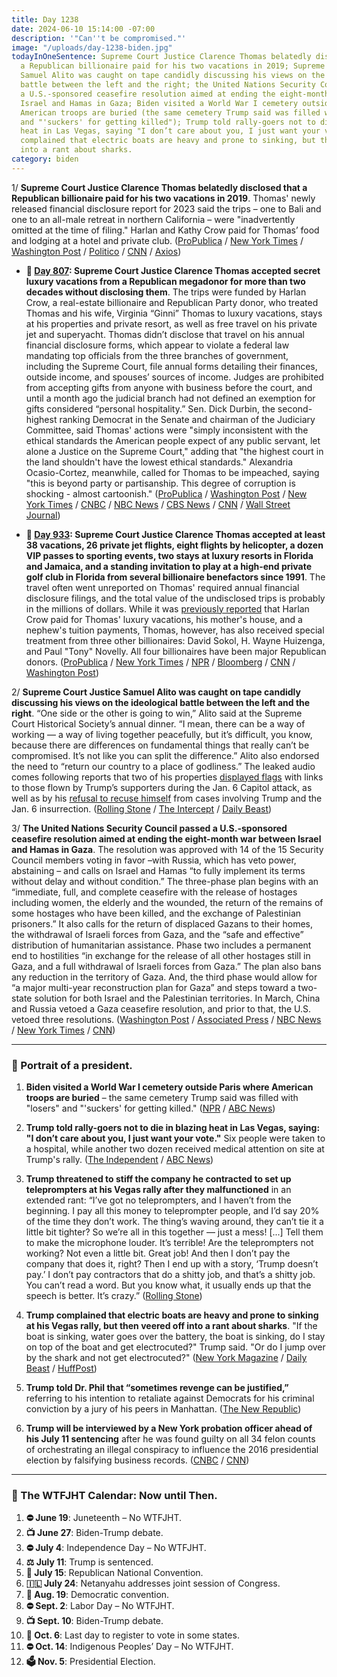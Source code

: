```yaml
---
title: Day 1238
date: 2024-06-10 15:14:00 -07:00
description: '"Can''t be compromised."'
image: "/uploads/day-1238-biden.jpg"
todayInOneSentence: Supreme Court Justice Clarence Thomas belatedly disclosed that
  a Republican billionaire paid for his two vacations in 2019; Supreme Court Justice
  Samuel Alito was caught on tape candidly discussing his views on the ideological
  battle between the left and the right; the United Nations Security Council passed
  a U.S.-sponsored ceasefire resolution aimed at ending the eight-month war between
  Israel and Hamas in Gaza; Biden visited a World War I cemetery outside Paris where
  American troops are buried (the same cemetery Trump said was filled with "losers"
  and "'suckers' for getting killed"); Trump told rally-goers not to die in blazing
  heat in Las Vegas, saying "I don’t care about you, I just want your vote"; and Trump
  complained that electric boats are heavy and prone to sinking, but then veered off
  into a rant about sharks.
category: biden
---
```


1/ **Supreme Court Justice Clarence Thomas belatedly disclosed that a Republican billionaire paid for his two vacations in 2019**. Thomas' newly released financial disclosure report for 2023 said the trips – one to Bali and one to an all-male retreat in northern California – were "inadvertently omitted at the time of filing." Harlan and Kathy Crow paid for Thomas’ food and lodging at a hotel and private club. ([ProPublica](https://www.propublica.org/article/clarence-thomas-gift-disclosures-harlan-crow) / [New York Times](https://www.nytimes.com/2024/06/07/us/supreme-court-disclosures-gifts.html) / [Washington Post](https://www.washingtonpost.com/politics/2024/06/07/supreme-court-financial-disclosures-gifts-thomas/) / [Politico](https://www.politico.com/news/2024/06/07/supreme-court-clarence-thomas-financial-disclosures-00162311) / [CNN](https://www.cnn.com/2024/06/07/politics/clarence-thomas-harlan-crow-bali/index.html) / [Axios](https://www.axios.com/2024/06/07/scotus-2023-financial-disclosure-clarence-thomas-harlan-crow))

* **📌 [Day 807](https://whatthefuckjusthappenedtoday.com/2023/04/06/day-807/#1-supreme-court-justice-clarence-tho): Supreme Court Justice Clarence Thomas accepted secret luxury vacations from a Republican megadonor for more than two decades without disclosing them**. The trips were funded by Harlan Crow, a real-estate billionaire and Republican Party donor, who treated Thomas and his wife, Virginia “Ginni” Thomas to luxury vacations, stays at his properties and private resort, as well as free travel on his private jet and superyacht. Thomas didn’t disclose that travel on his annual financial disclosure forms, which appear to violate a federal law mandating top officials from the three branches of government, including the Supreme Court, file annual forms detailing their finances, outside income, and spouses’ sources of income. Judges are prohibited from accepting gifts from anyone with business before the court, and until a month ago the judicial branch had not defined an exemption for gifts considered “personal hospitality.” Sen. Dick Durbin, the second-highest ranking Democrat in the Senate and chairman of the Judiciary Committee, said Thomas' actions were "simply inconsistent with the ethical standards the American people expect of any public servant, let alone a Justice on the Supreme Court," adding that "the highest court in the land shouldn't have the lowest ethical standards." Alexandria Ocasio-Cortez, meanwhile, called for Thomas to be impeached, saying "this is beyond party or partisanship. This degree of corruption is shocking - almost cartoonish." ([ProPublica](https://www.propublica.org/article/clarence-thomas-scotus-undisclosed-luxury-travel-gifts-crow) / [Washington Post](https://www.washingtonpost.com/politics/2023/04/06/clarence-thomas-trips-republican-donor/) / [New York Times](https://www.nytimes.com/2023/04/06/us/politics/clarence-thomas-luxury-trips-ethics.html?action=click&module=Well&pgtype=Homepage&section=US%20News) / [CNBC](https://www.cnbc.com/2023/04/06/clarence-thomas-took-gop-megadonor-harlan-crow-secret-luxury-trips-report.html) / [NBC News](https://www.nbcnews.com/politics/supreme-court/supreme-court-justices-clarence-thomas-are-ethics-police-rcna78520) / [CBS News](https://www.cbsnews.com/news/clarence-thomas-propublica-supreme-court-trips-harlan-crow-code-of-conduct-ethics/) / [CNN](https://www.cnn.com/2023/04/06/politics/clarence-thomas-harlan-crow-supreme-court-pro-publica/) / [Wall Street Journal](https://www.wsj.com/articles/clarence-thomass-vacations-prompt-calls-for-stronger-ethics-rules-for-supreme-court-db33a144?mod=djemalertNEWS))

* **📌 [Day 933](https://whatthefuckjusthappenedtoday.com/2023/08/10/day-933/#1-supreme-court-justice-clarence-tho): Supreme Court Justice Clarence Thomas accepted at least 38 vacations, 26 private jet flights, eight flights by helicopter, a dozen VIP passes to sporting events, two stays at luxury resorts in Florida and Jamaica, and a standing invitation to play at a high-end private golf club in Florida from several billionaire benefactors since 1991**. The travel often went unreported on Thomas' required annual financial disclosure filings, and the total value of the undisclosed trips is probably in the millions of dollars. While it was [previously reported](https://whatthefuckjusthappenedtoday.com/2023/04/06/day-807/#1-supreme-court-justice-clarence-tho) that Harlan Crow paid for Thomas' luxury vacations, his mother's house, and a nephew's tuition payments, Thomas, however, has also received special treatment from three other billionaires: David Sokol, H. Wayne Huizenga, and Paul "Tony" Novelly. All four billionaires have been major Republican donors. ([ProPublica](https://www.propublica.org/article/clarence-thomas-other-billionaires-sokol-huizenga-novelly-supreme-court) / [New York Times](https://www.nytimes.com/2023/07/09/us/clarence-thomas-horatio-alger-association.html) / [NPR](https://www.npr.org/2023/08/10/1193162713/clarence-thomas-supreme-court-gifts-disclosure) / [Bloomberg](https://www.bloomberg.com/news/articles/2023-08-10/thomas-s-rich-pals-gave-justice-even-more-propublica-reports?sref=MIBMEEoj) / [CNN](https://www.cnn.com/2023/08/10/politics/clarence-thomas-gifts-hospitality-propublica-report/index.html) / [Washington Post](https://www.washingtonpost.com/politics/2023/08/10/more-revelations-emerge-about-billionaires-gifts-clarence-thomas/))

2/ **Supreme Court Justice Samuel Alito was caught on tape candidly discussing his views on the ideological battle between the left and the right**. “One side or the other is going to win,” Alito said at the Supreme Court Historical Society’s annual dinner. “I mean, there can be a way of working — a way of living together peacefully, but it’s difficult, you know, because there are differences on fundamental things that really can’t be compromised. It’s not like you can split the difference.” Alito also endorsed the need to “return our country to a place of godliness.” The leaked audio comes following reports that two of his properties [displayed flags](https://whatthefuckjusthappenedtoday.com/2024/05/23/day-1220/#2-a-second-flag-carried-by-rioters-o) with links to those flown by Trump’s supporters during the Jan. 6 Capitol attack, as well as by his [refusal to recuse himself](https://whatthefuckjusthappenedtoday.com/2024/05/29/day-1226/#1-supreme-court-justice-samuel-alito) from cases involving Trump and the Jan. 6 insurrection. ([Rolling Stone](https://www.rollingstone.com/politics/politics-features/samuel-alito-supreme-court-justice-recording-tape-battle-1235036470/) / [The Intercept](https://theintercept.com/2024/06/10/deconstructed-supreme-court-samuel-alito-secret-audio/) / [Daily Beast](https://www.thedailybeast.com/justice-samuel-alito-gets-remarkably-candid-in-secret-audio-recording))

3/ **The United Nations Security Council passed a U.S.-sponsored ceasefire resolution aimed at ending the eight-month war between Israel and Hamas in Gaza**. The resolution was approved with 14 of the 15 Security Council members voting in favor –with Russia, which has veto power, abstaining – and calls on Israel and Hamas “to fully implement its terms without delay and without condition.” The three-phase plan begins with an “immediate, full, and complete ceasefire with the release of hostages including women, the elderly and the wounded, the return of the remains of some hostages who have been killed, and the exchange of Palestinian prisoners.” It also calls for the return of displaced Gazans to their homes, the withdrawal of Israeli forces from Gaza, and the “safe and effective” distribution of humanitarian assistance. Phase two includes a permanent end to hostilities “in exchange for the release of all other hostages still in Gaza, and a full withdrawal of Israeli forces from Gaza.” The plan also bans any reduction in the territory of Gaza. And, the third phase would allow for “a major multi-year reconstruction plan for Gaza” and steps toward a two-state solution for both Israel and the Palestinian territories. In March, China and Russia vetoed a Gaza ceasefire resolution, and prior to that, the U.S. vetoed three resolutions. ([Washington Post](https://www.washingtonpost.com/national-security/2024/06/10/unsc-israel-gaza-ceasefire-resolution/) / [Associated Press](https://apnews.com/article/un-us-security-council-israel-hamas-ceasefire-834734f606a5245cc46a2487a70ae3fa) / [NBC News](https://www.nbcnews.com/news/us-news/us-calls-un-security-council-vote-cease-fire-proposal-gaza-rcna156373) / [New York Times](https://www.nytimes.com/live/2024/06/10/world/israel-gaza-war-hamas) / [CNN](https://edition.cnn.com/middleeast/live-news/israel-hamas-war-gaza-news-06-10-24/h_66336896aa6a78aff16d359826d53fad))

---

### 👑 Portrait of a president.

1. **Biden visited a World War I cemetery outside Paris where American troops are buried** – the same cemetery Trump said was filled with "losers" and "'suckers' for getting killed." ([NPR](https://www.npr.org/2024/06/09/nx-s1-4993699/biden-trump-aisne-marne-cemetery-losers-suckers) / [ABC News](https://abcnews.go.com/Politics/biden-stop-wwi-cemetery-france-honor-american-troops/story?id=110964107))

2. **Trump told rally-goers not to die in blazing heat in Las Vegas, saying: "I don’t care about you, I just want your vote."** Six people were taken to a hospital, while another two dozen received medical attention on site at Trump's rally. ([The Independent](https://www.independent.co.uk/news/world/americas/us-politics/trump-voters-heat-las-vegas-b2559547.html) / [ABC News](https://abcnews.go.com/Politics/scorching-heat-trump-rally-las-vegas-sends-6/story?id=110974299))

3. **Trump threatened to stiff the company he contracted to set up teleprompters at his Vegas rally after they malfunctioned** in an extended rant: “I’ve got no teleprompters, and I haven’t from the beginning. I pay all this money to teleprompter people, and I’d say 20% of the time they don’t work. The thing’s waving around, they can’t tie it a little bit tighter? So we’re all in this together — just a mess! \[...\] Tell them to make the microphone louder. It’s terrible! Are the teleprompters not working? Not even a little bit. Great job! And then I don’t pay the company that does it, right? Then I end up with a story, ‘Trump doesn’t pay.’ I don’t pay contractors that do a shitty job, and that’s a shitty job. You can’t read a word. But you know what, it usually ends up that the speech is better. It’s crazy.” ([Rolling Stone](https://www.rollingstone.com/politics/politics-news/unscripted-trump-broken-teleprompters-stiff-contractors-1235036263/))

4. **Trump complained that electric boats are heavy and prone to sinking at his Vegas rally, but then veered off into a rant about sharks**. "If the boat is sinking, water goes over the battery, the boat is sinking, do I stay on top of the boat and get electrocuted?" Trump said. "Or do I jump over by the shark and not get electrocuted?" ([New York Magazine](https://nymag.com/intelligencer/2024/06/trump-reveals-hed-rather-die-by-electrocution-than-by-shark.html) / [Daily Beast](https://www.thedailybeast.com/trumps-shark-phobia-re-emerges-during-meandering-rant-at-las-vegas-campaign-rally) / [HuffPost](https://www.huffpost.com/entry/donald-trump-sharks-boats_n_666665d0e4b02fc48bf39e10))

5. **Trump told Dr. Phil that “sometimes revenge can be justified,”** referring to his intention to retaliate against Democrats for his criminal conviction by a jury of his peers in Manhattan. ([The New Republic](https://newrepublic.com/article/182480/trump-dr-phil-hannity-bizarre-moments-alarm))

6. **Trump will be interviewed by a New York probation officer ahead of his July 11 sentencing** after he was found guilty on all 34 felon counts of orchestrating an illegal conspiracy to influence the 2016 presidential election by falsifying business records. ([CNBC](https://www.cnbc.com/2024/06/10/trump-probation-interview-hush-money-trial-verdict.html) / [CNN](https://www.cnn.com/2024/06/09/politics/trump-probation-interview-hush-money/index.html))

---

### 📅 The WTFJHT Calendar: Now until Then.

1. **⛔️ June 19**: Juneteenth – No WTFJHT. 
2. **📺 June 27**: Biden-Trump debate.
3. **⛔️ July 4**: Independence Day – No WTFJHT. 
4. **⚖️ July 11**: Trump is sentenced.
5. **🐘 July 15**: Republican National Convention.
6. **🇮🇱 July 24**: Netanyahu addresses joint session of Congress.
7. **🫏 Aug. 19**: Democratic convention.
8. **⛔️ Sept. 2**: Labor Day – No WTFJHT. 
9. **📺 Sept. 10**: Biden-Trump debate.
10. **📆 Oct. 6**: Last day to register to vote in some states. 
11. **⛔️ Oct. 14**: Indigenous Peoples’ Day – No WTFJHT. 
12. **🗳️ Nov. 5**: Presidential Election.